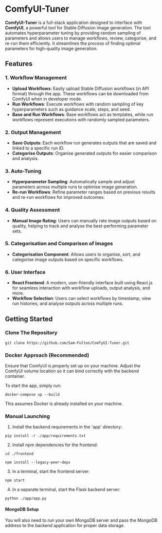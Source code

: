 # ComfyUI-Tuner

**ComfyUI-Tuner** is a full-stack application designed to interface with **ComfyUI**, a powerful tool for Stable Diffusion image generation. The tool automates hyperparameter tuning by providing random sampling of parameters and allows users to manage workflows, review, categorise, and re-run them efficiently. It streamlines the process of finding optimal parameters for high-quality image generation.

## Features

### 1. Workflow Management
- **Upload Workflows**: Easily upload Stable Diffusion workflows (in API format) through the app. These workflows can be downloaded from ComfyUI when in developer mode.
- **Run Workflows**: Execute workflows with random sampling of key hyperparameters such as guidance scale, steps, and seed.
- **Base and Run Workflows**: Base workflows act as templates, while run workflows represent executions with randomly sampled parameters.

### 2. Output Management
- **Save Outputs**: Each workflow run generates outputs that are saved and linked to a specific run ID.
- **Categorise Outputs**: Organise generated outputs for easier comparison and analysis.

### 3. Auto-Tuning
- **Hyperparameter Sampling**: Automatically sample and adjust parameters across multiple runs to optimise image generation.
- **Re-run Workflows**: Refine parameter ranges based on previous results and re-run workflows for improved outcomes.

### 4. Quality Assessment
- **Manual Image Rating**: Users can manually rate image outputs based on quality, helping to track and analyse the best-performing parameter sets.

### 5. Categorisation and Comparison of Images
- **Categorisation Component**: Allows users to organise, sort, and categorise image outputs based on specific workflows.

### 6. User Interface
- **React Frontend**: A modern, user-friendly interface built using React.js for seamless interaction with workflow uploads, output analysis, and more.
- **Workflow Selection**: Users can select workflows by timestamp, view run histories, and analyse outputs across multiple runs.

## Getting Started

### Clone The Repository


`git clone https://github.com/Sam-Fulton/ComfyUI-Tuner.git`


### Docker Approach (Recommended)

Ensure that ComfyUI is properly set up on your machine. Adjust the ComfyUI volume location so it can bind correctly with the backend container.

To start the app, simply run:

 `docker-compose up --build`

This assumes Docker is already installed on your machine.

### Manual Launching

1. Install the backend requirements in the 'app' directory:

`pip install -r ./app/requirements.txt`


2. Install npm dependencies for the frontend:

`cd ./frontend`

`npm install --legacy-peer-deps`


3. In a terminal, start the frontend server:

`npm start`

4. In a separate terminal, start the Flask backend server:

`python ./app/app.py`


#### MongoDB Setup

You will also need to run your own MongoDB server and pass the MongoDB address to the backend application for proper data storage.
